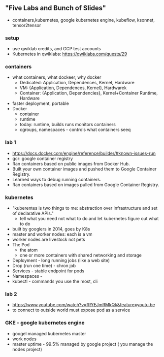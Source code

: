 ## "Five Labs and Bunch of Slides"
* containers,kubernetes, google kubernetes engine, kubeflow, ksonnet, tensor2tensor

### setup
* use qwiklab credits, and GCP test accounts
* Kubernetes in qwiklabs: https://qwiklabs.com/quests/29

### containers
* what containers, what dockeer, why docker
  * Dedicated: Application, Dependences, Kernel, Hardware
  * VM: {Application, Dependences, Kernel}, Hardwarek
  * Container: {Application, Dependencies}, Kernel+Container Runtime, Hardware
* faster deployment, portable
* Docker
  * container
  * runtime
  * today: runtime, builds runs monitors containers
  * cgroups, namespaces - controls what containers seeq

### lab 1
* https://docs.docker.com/engine/reference/builder/#known-issues-run
* gcr: google container registry
* Ran containers based on public images from Docker Hub.
* Built your own container images and pushed them to Google Container Registry.
* Learned ways to debug running containers.
* Ran containers based on images pulled from Google Container Registry.

### kubernetes
* "kuberentes is two things to me: abstraction over infrastructure and set of declarative APIs."
  * tell what you need not what to do and let kubernetes figure out what to do
* built by googlers in 2014, goes by K8s
* master and worker nodes: each is a vm
* worker nodes are livestock not pets
* The Pod
  * the atom
  * one or more containers with shared networking and storage
* Deployment - long running jobs (like a web site)
* Drop (run one time) - chron job
* Services - stable endpoint for pods
* Namespaces - 
* kubectl - commands you use the most, cli

### lab 2
* https://www.youtube.com/watch?v=fRYEJmRMkQk&feature=youtu.be
* to connect to outside world must expose pod as a service

### GKE - google kubernetes engine
* googel managed kubernetes master
* work nodes
* master uptime - 99.5% managed by google project ( you manage the nodes project)

